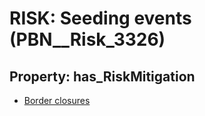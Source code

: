 # RISK: __Seeding events__ (PBN__Risk_3326)

## Property: has_RiskMitigation

* [Border closures](PBN__Mitigation_1550)

